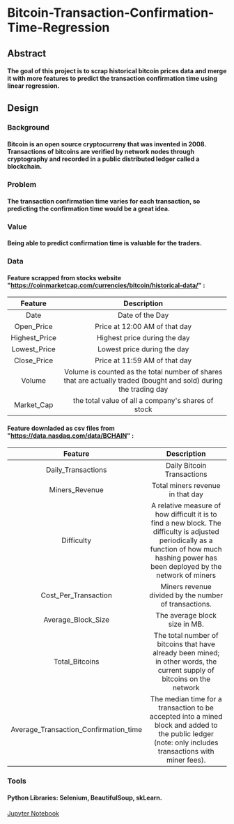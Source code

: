 # Bitcoin-Transaction-Confirmation-Time-Regression
## Abstract 
#### The goal of this project is to scrap historical bitcoin prices data and merge it with more features to predict the transaction confirmation time using linear regression.

## Design 
### Background 
#### Bitcoin is an open source cryptocurreny that was invented in 2008. Transactions of bitcoins are verified by network nodes through cryptography and recorded in a public distributed ledger called a blockchain.
### Problem
#### The transaction confirmation time varies for each transaction, so predicting the confirmation time would be a great idea.
### Value
#### Being able to predict confirmation time is valuable for the traders. 

### Data
#### Feature scrapped from stocks website "https://coinmarketcap.com/currencies/bitcoin/historical-data/" :


|  Feature  | Description    |
| :----------:  | :----------: | 
|  Date| Date of the Day  | 
|  Open_Price | Price at 12:00 AM of that day  | 
|  Highest_Price | Highest price during the day  | 
|  Lowest_Price | Lowest price during the day  | 
|  Close_Price | Price at 11:59 AM of that day  | 
|  Volume | Volume is counted as the total number of shares that are actually traded (bought and sold) during the trading day  | 
|  Market_Cap | the total value of all a company's shares of stock  | 


#### Feature downladed as csv files from "https://data.nasdaq.com/data/BCHAIN" :

|  Feature  | Description    |
| :----------:  | :----------: | 
| Daily_Transactions | Daily Bitcoin Transactions | 
| Miners_Revenue | Total miners revenue in that day | 
| Difficulty | A relative measure of how difficult it is to find a new block. The difficulty is adjusted periodically as a function of how much hashing power has been deployed by the network of miners | 
| Cost_Per_Transaction | Miners revenue divided by the number of transactions. | 
| Average_Block_Size| The average block size in MB.| 
| Total_Bitcoins | The total number of bitcoins that have already been mined; in other words, the current supply of bitcoins on the network | 
| Average_Transaction_Confirmation_time | The median time for a transaction to be accepted into a mined block and added to the public ledger (note: only includes transactions with miner fees). | 



### Tools 
#### Python Libraries: Selenium, BeautifulSoup, skLearn.


<a href="https://github.com/RaghadAlkhudhair/Bitcoin-Transaction-Confirmation-Time-Regression/blob/main/Bitcoin_Regression.ipynb" > Jupyter Notebook </a>
